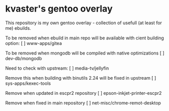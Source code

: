# kvaster's gentoo overlay

This repository is my own gentoo overlay - collection of usefull (at least for me) ebuilds.

To be removed when ebuild in main repo will be available with cient building option:
[ ] www-apps/gitea

To be removed when mongodb will be compiled with native optimizations
[ ] dev-db/mongodb

Need to check with upstream:
[ ] media-tv/jellyfin

Remove this when building with binutils 2.24 will be fixed in upstream
[ ] sys-apps/kexec-tools

Remove when updated in escpr2 repository
[ ] epson-inkjet-printer-escpr2

Remove when fixed in main repository
[ ] net-misc/chrome-remot-desktop

